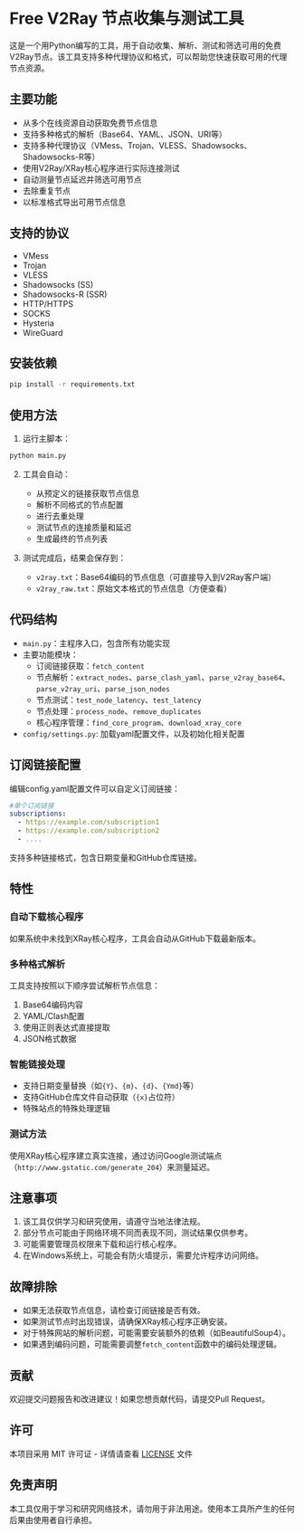 # Free V2Ray 节点收集与测试工具

这是一个用Python编写的工具，用于自动收集、解析、测试和筛选可用的免费V2Ray节点。该工具支持多种代理协议和格式，可以帮助您快速获取可用的代理节点资源。

## 主要功能

- 从多个在线资源自动获取免费节点信息
- 支持多种格式的解析（Base64、YAML、JSON、URI等）
- 支持多种代理协议（VMess、Trojan、VLESS、Shadowsocks、Shadowsocks-R等）
- 使用V2Ray/XRay核心程序进行实际连接测试
- 自动测量节点延迟并筛选可用节点
- 去除重复节点
- 以标准格式导出可用节点信息

## 支持的协议

- VMess
- Trojan
- VLESS
- Shadowsocks (SS)
- Shadowsocks-R (SSR)
- HTTP/HTTPS
- SOCKS
- Hysteria
- WireGuard

## 安装依赖

```bash
pip install -r requirements.txt
```

## 使用方法

1. 运行主脚本：
```bash
python main.py
```

2. 工具会自动：
   - 从预定义的链接获取节点信息
   - 解析不同格式的节点配置
   - 进行去重处理
   - 测试节点的连接质量和延迟
   - 生成最终的节点列表

3. 测试完成后，结果会保存到：
   - `v2ray.txt`：Base64编码的节点信息（可直接导入到V2Ray客户端）
   - `v2ray_raw.txt`：原始文本格式的节点信息（方便查看）

## 代码结构

- `main.py`：主程序入口，包含所有功能实现
- 主要功能模块：
  - 订阅链接获取：`fetch_content`
  - 节点解析：`extract_nodes`、`parse_clash_yaml`、`parse_v2ray_base64`、`parse_v2ray_uri`、`parse_json_nodes`
  - 节点测试：`test_node_latency`、`test_latency`
  - 节点处理：`process_node`、`remove_duplicates`
  - 核心程序管理：`find_core_program`、`download_xray_core`
- `config/settings.py`:  加载yaml配置文件，以及初始化相关配置

## 订阅链接配置

编辑config.yaml配置文件可以自定义订阅链接：

```yaml
#单个订阅链接
subscriptions:
  - https://example.com/subscription1
  - https://example.com/subscription2
  - ....
```

支持多种链接格式，包含日期变量和GitHub仓库链接。

## 特性

### 自动下载核心程序

如果系统中未找到XRay核心程序，工具会自动从GitHub下载最新版本。

### 多种格式解析

工具支持按照以下顺序尝试解析节点信息：
1. Base64编码内容
2. YAML/Clash配置
3. 使用正则表达式直接提取
4. JSON格式数据

### 智能链接处理

- 支持日期变量替换（如`{Y}`、`{m}`、`{d}`、`{Ymd}`等）
- 支持GitHub仓库文件自动获取（`{x}`占位符）
- 特殊站点的特殊处理逻辑

### 测试方法

使用XRay核心程序建立真实连接，通过访问Google测试端点（`http://www.gstatic.com/generate_204`）来测量延迟。

## 注意事项

1. 该工具仅供学习和研究使用，请遵守当地法律法规。
2. 部分节点可能由于网络环境不同而表现不同，测试结果仅供参考。
3. 可能需要管理员权限来下载和运行核心程序。
4. 在Windows系统上，可能会有防火墙提示，需要允许程序访问网络。

## 故障排除

- 如果无法获取节点信息，请检查订阅链接是否有效。
- 如果测试节点时出现错误，请确保XRay核心程序正确安装。
- 对于特殊网站的解析问题，可能需要安装额外的依赖（如BeautifulSoup4）。
- 如果遇到编码问题，可能需要调整`fetch_content`函数中的编码处理逻辑。

## 贡献

欢迎提交问题报告和改进建议！如果您想贡献代码，请提交Pull Request。

## 许可

本项目采用 MIT 许可证 - 详情请查看 [LICENSE](LICENSE) 文件

## 免责声明

本工具仅用于学习和研究网络技术，请勿用于非法用途。使用本工具所产生的任何后果由使用者自行承担。